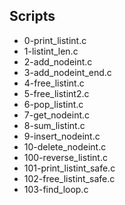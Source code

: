 ## Scripts

- 0-print_listint.c
- 1-listint_len.c
- 2-add_nodeint.c
- 3-add_nodeint_end.c
- 4-free_listint.c
- 5-free_listint2.c
- 6-pop_listint.c
- 7-get_nodeint.c
- 8-sum_listint.c
- 9-insert_nodeint.c
- 10-delete_nodeint.c
- 100-reverse_listint.c
- 101-print_listint_safe.c
- 102-free_listint_safe.c
- 103-find_loop.c
